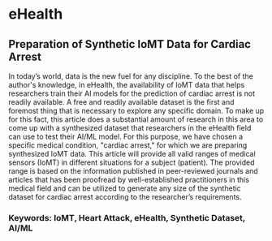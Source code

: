 # eHealth

## Preparation of Synthetic IoMT Data for Cardiac Arrest
In today’s world, data is the new fuel for any discipline. To the best of the author's knowledge, in eHealth, the availability of IoMT data that helps researchers train their AI models for the prediction of cardiac arrest is not readily available. A free and readily available dataset is the first and foremost thing that is necessary to explore any specific domain. To make up for this fact, this article does a substantial amount of research in this area to come up with a synthesized dataset that researchers in the eHealth field can use to test their AI/ML model. For this purpose, we have chosen a specific medical condition, "cardiac arrest," for which we are preparing synthesized IoMT data. This article will provide all valid ranges of medical sensors (IoMT) in different situations for a subject (patient). The provided range is based on the information published in peer-reviewed journals and articles that has been proofread by well-established practitioners in this medical field and can be utilized to generate any size of the synthetic dataset for cardiac arrest according to the researcher’s requirements.   

### Keywords: IoMT, Heart Attack, eHealth, Synthetic Dataset, AI/ML
